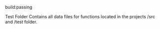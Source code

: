 build:passing

Test Folder
Contains all data files for functions located in the projects /src and /test folder.
